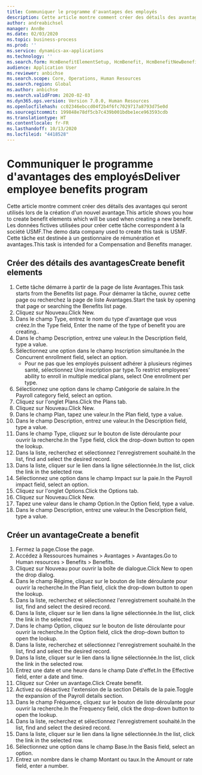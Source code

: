 ```yaml
---
title: Communiquer le programme d'avantages des employés
description: Cette article montre comment créer des détails des avantages qui seront utilisés lors de la création d'un nouvel avantage.
author: andreabichsel
manager: AnnBe
ms.date: 02/03/2020
ms.topic: business-process
ms.prod: ''
ms.service: dynamics-ax-applications
ms.technology: ''
ms.search.form: HcmBenefitElementSetup, HcmBenefit, HcmBenefitNewBenefit, HcmBenefitPlanLookup, BenefitWorkspace, HcmBenefitSummaryPart
audience: Application User
ms.reviewer: anbichse
ms.search.scope: Core, Operations, Human Resources
ms.search.region: Global
ms.author: anbichse
ms.search.validFrom: 2020-02-03
ms.dyn365.ops.version: Version 7.0.0, Human Resources
ms.openlocfilehash: cc02346ebccd04f2b4f6fc7029717a8793d75e0d
ms.sourcegitcommit: 199848e78df5cb7c439b001bdbe1ece963593cdb
ms.translationtype: HT
ms.contentlocale: fr-FR
ms.lasthandoff: 10/13/2020
ms.locfileid: "4418528"
---
```

# <a name="deliver-employee-benefits-program"></a><span data-ttu-id="2a353-103">Communiquer le programme d'avantages des employés</span><span class="sxs-lookup"><span data-stu-id="2a353-103">Deliver employee benefits program</span></span>

<span data-ttu-id="2a353-104">Cette article montre comment créer des détails des avantages qui seront utilisés lors de la création d'un nouvel avantage.</span><span class="sxs-lookup"><span data-stu-id="2a353-104">This article shows you how to create benefit elements which will be used when creating a new benefit.</span></span> <span data-ttu-id="2a353-105">Les données fictives utilisées pour créer cette tâche correspondent à la société USMF.</span><span class="sxs-lookup"><span data-stu-id="2a353-105">The demo data company used to create this task is USMF.</span></span> <span data-ttu-id="2a353-106">Cette tâche est destinée à un gestionnaire de rémunération et avantages.</span><span class="sxs-lookup"><span data-stu-id="2a353-106">This task is intended for a Compensation and Benefits manager.</span></span>


## <a name="create-benefit-elements"></a><span data-ttu-id="2a353-107">Créer des détails des avantages</span><span class="sxs-lookup"><span data-stu-id="2a353-107">Create benefit elements</span></span>
1. <span data-ttu-id="2a353-108">Cette tâche démarre à partir de la page de liste Avantages.</span><span class="sxs-lookup"><span data-stu-id="2a353-108">This task starts from the Benefits list page.</span></span> <span data-ttu-id="2a353-109">Pour démarrer la tâche, ouvrez cette page ou recherchez la page de liste Avantages.</span><span class="sxs-lookup"><span data-stu-id="2a353-109">Start the task by opening that page or searching the Benefits list page.</span></span>
2. <span data-ttu-id="2a353-110">Cliquez sur Nouveau.</span><span class="sxs-lookup"><span data-stu-id="2a353-110">Click New.</span></span>
3. <span data-ttu-id="2a353-111">Dans le champ Type, entrez le nom du type d'avantage que vous créez.</span><span class="sxs-lookup"><span data-stu-id="2a353-111">In the Type field, Enter the name of the type of benefit you are creating..</span></span>
4. <span data-ttu-id="2a353-112">Dans le champ Description, entrez une valeur.</span><span class="sxs-lookup"><span data-stu-id="2a353-112">In the Description field, type a value.</span></span>
5. <span data-ttu-id="2a353-113">Sélectionnez une option dans le champ Inscription simultanée.</span><span class="sxs-lookup"><span data-stu-id="2a353-113">In the Concurrent enrollment field, select an option.</span></span>
    * <span data-ttu-id="2a353-114">Pour ne pas que les employés puissent adhérer à plusieurs régimes santé, sélectionnez Une inscription par type.</span><span class="sxs-lookup"><span data-stu-id="2a353-114">To restrict employees' ability to enroll in multiple medical plans, select One enrollment per type.</span></span>  
6. <span data-ttu-id="2a353-115">Sélectionnez une option dans le champ Catégorie de salaire.</span><span class="sxs-lookup"><span data-stu-id="2a353-115">In the Payroll category field, select an option.</span></span>
7. <span data-ttu-id="2a353-116">Cliquez sur l'onglet Plans.</span><span class="sxs-lookup"><span data-stu-id="2a353-116">Click the Plans tab.</span></span>
8. <span data-ttu-id="2a353-117">Cliquez sur Nouveau.</span><span class="sxs-lookup"><span data-stu-id="2a353-117">Click New.</span></span>
9. <span data-ttu-id="2a353-118">Dans le champ Plan, tapez une valeur.</span><span class="sxs-lookup"><span data-stu-id="2a353-118">In the Plan field, type a value.</span></span>
10. <span data-ttu-id="2a353-119">Dans le champ Description, entrez une valeur.</span><span class="sxs-lookup"><span data-stu-id="2a353-119">In the Description field, type a value.</span></span>
11. <span data-ttu-id="2a353-120">Dans le champ Type, cliquez sur le bouton de liste déroulante pour ouvrir la recherche.</span><span class="sxs-lookup"><span data-stu-id="2a353-120">In the Type field, click the drop-down button to open the lookup.</span></span>
12. <span data-ttu-id="2a353-121">Dans la liste, recherchez et sélectionnez l'enregistrement souhaité.</span><span class="sxs-lookup"><span data-stu-id="2a353-121">In the list, find and select the desired record.</span></span>
13. <span data-ttu-id="2a353-122">Dans la liste, cliquer sur le lien dans la ligne sélectionnée.</span><span class="sxs-lookup"><span data-stu-id="2a353-122">In the list, click the link in the selected row.</span></span>
14. <span data-ttu-id="2a353-123">Sélectionnez une option dans le champ Impact sur la paie.</span><span class="sxs-lookup"><span data-stu-id="2a353-123">In the Payroll impact field, select an option.</span></span>
15. <span data-ttu-id="2a353-124">Cliquez sur l'onglet Options.</span><span class="sxs-lookup"><span data-stu-id="2a353-124">Click the Options tab.</span></span>
16. <span data-ttu-id="2a353-125">Cliquez sur Nouveau.</span><span class="sxs-lookup"><span data-stu-id="2a353-125">Click New.</span></span>
17. <span data-ttu-id="2a353-126">Tapez une valeur dans le champ Option.</span><span class="sxs-lookup"><span data-stu-id="2a353-126">In the Option field, type a value.</span></span>
18. <span data-ttu-id="2a353-127">Dans le champ Description, entrez une valeur.</span><span class="sxs-lookup"><span data-stu-id="2a353-127">In the Description field, type a value.</span></span>

## <a name="create-a-benefit"></a><span data-ttu-id="2a353-128">Créer un avantage</span><span class="sxs-lookup"><span data-stu-id="2a353-128">Create a benefit</span></span>
1. <span data-ttu-id="2a353-129">Fermez la page.</span><span class="sxs-lookup"><span data-stu-id="2a353-129">Close the page.</span></span>
2. <span data-ttu-id="2a353-130">Accédez à Ressources humaines > Avantages > Avantages.</span><span class="sxs-lookup"><span data-stu-id="2a353-130">Go to Human resources > Benefits > Benefits.</span></span>
3. <span data-ttu-id="2a353-131">Cliquez sur Nouveau pour ouvrir la boîte de dialogue.</span><span class="sxs-lookup"><span data-stu-id="2a353-131">Click New to open the drop dialog.</span></span>
4. <span data-ttu-id="2a353-132">Dans le champ Régime, cliquez sur le bouton de liste déroulante pour ouvrir la recherche.</span><span class="sxs-lookup"><span data-stu-id="2a353-132">In the Plan field, click the drop-down button to open the lookup.</span></span>
5. <span data-ttu-id="2a353-133">Dans la liste, recherchez et sélectionnez l'enregistrement souhaité.</span><span class="sxs-lookup"><span data-stu-id="2a353-133">In the list, find and select the desired record.</span></span>
6. <span data-ttu-id="2a353-134">Dans la liste, cliquer sur le lien dans la ligne sélectionnée.</span><span class="sxs-lookup"><span data-stu-id="2a353-134">In the list, click the link in the selected row.</span></span>
7. <span data-ttu-id="2a353-135">Dans le champ Option, cliquez sur le bouton de liste déroulante pour ouvrir la recherche.</span><span class="sxs-lookup"><span data-stu-id="2a353-135">In the Option field, click the drop-down button to open the lookup.</span></span>
8. <span data-ttu-id="2a353-136">Dans la liste, recherchez et sélectionnez l'enregistrement souhaité.</span><span class="sxs-lookup"><span data-stu-id="2a353-136">In the list, find and select the desired record.</span></span>
9. <span data-ttu-id="2a353-137">Dans la liste, cliquer sur le lien dans la ligne sélectionnée.</span><span class="sxs-lookup"><span data-stu-id="2a353-137">In the list, click the link in the selected row.</span></span>
10. <span data-ttu-id="2a353-138">Entrez une date et une heure dans le champ Date d'effet.</span><span class="sxs-lookup"><span data-stu-id="2a353-138">In the Effective field, enter a date and time.</span></span>
11. <span data-ttu-id="2a353-139">Cliquez sur Créer un avantage.</span><span class="sxs-lookup"><span data-stu-id="2a353-139">Click Create benefit.</span></span>
12. <span data-ttu-id="2a353-140">Activez ou désactivez l'extension de la section Détails de la paie.</span><span class="sxs-lookup"><span data-stu-id="2a353-140">Toggle the expansion of the Payroll details section.</span></span>
13. <span data-ttu-id="2a353-141">Dans le champ Fréquence, cliquez sur le bouton de liste déroulante pour ouvrir la recherche.</span><span class="sxs-lookup"><span data-stu-id="2a353-141">In the Frequency field, click the drop-down button to open the lookup.</span></span>
14. <span data-ttu-id="2a353-142">Dans la liste, recherchez et sélectionnez l'enregistrement souhaité.</span><span class="sxs-lookup"><span data-stu-id="2a353-142">In the list, find and select the desired record.</span></span>
15. <span data-ttu-id="2a353-143">Dans la liste, cliquer sur le lien dans la ligne sélectionnée.</span><span class="sxs-lookup"><span data-stu-id="2a353-143">In the list, click the link in the selected row.</span></span>
16. <span data-ttu-id="2a353-144">Sélectionnez une option dans le champ Base.</span><span class="sxs-lookup"><span data-stu-id="2a353-144">In the Basis field, select an option.</span></span>
17. <span data-ttu-id="2a353-145">Entrez un nombre dans le champ Montant ou taux.</span><span class="sxs-lookup"><span data-stu-id="2a353-145">In the Amount or rate field, enter a number.</span></span>


